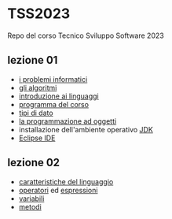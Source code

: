 # TSS2023
Repo del corso Tecnico Sviluppo Software 2023

## lezione 01

* [i problemi informatici](https://github.com/maboglia/Fondamenti/blob/master/001_ProblemiInformatici.md)
* [gli algoritmi](https://github.com/maboglia/Fondamenti/blob/master/002_Algoritmi.md)
* [introduzione ai linguaggi](https://github.com/maboglia/Fondamenti/blob/master/003_ParadigmiLinguaggi.md)
* [programma del corso](https://github.com/maboglia/CorsoJava/blob/master/appunti/000_programma_UF.md)
* [tipi di dato](https://github.com/maboglia/CorsoJava/blob/master/appunti/004_tipi.md)
* [la programmazione ad oggetti](https://github.com/maboglia/Fondamenti/blob/master/005_OOP.md)
* installazione dell'ambiente operativo [JDK](https://www.oracle.com/in/java/technologies/downloads/)
* [Eclipse IDE](https://www.eclipse.org/downloads/)


## lezione 02

* [caratteristiche del linguaggio](https://github.com/maboglia/CorsoJava/blob/master/appunti/001_Caratteristiche_Java.md)
* [operatori](https://github.com/maboglia/CorsoJava/blob/master/appunti/002_operatori.md) ed [espressioni](https://github.com/maboglia/CorsoJava/blob/master/appunti/002_espressioni.md)
* [variabili](https://github.com/maboglia/CorsoJava/blob/master/appunti/003_variabili.md)
* [metodi](https://github.com/maboglia/CorsoJava/blob/master/appunti/009_metodi.md)

